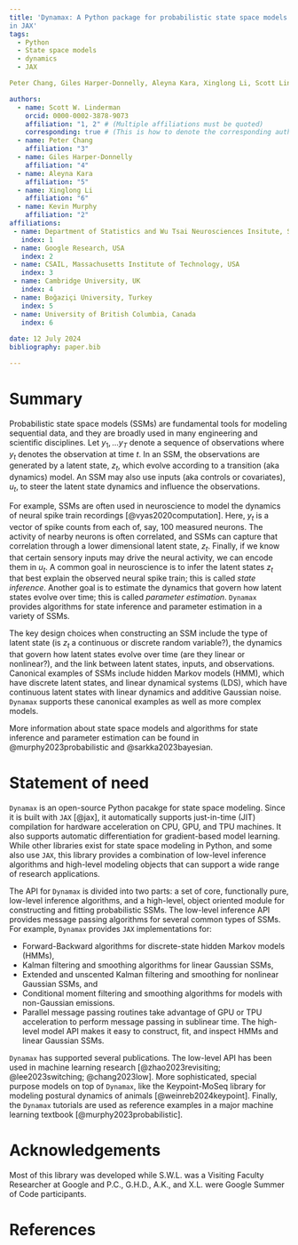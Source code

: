 ```yaml
---
title: 'Dynamax: A Python package for probabilistic state space models (SSMs) written
in JAX'
tags:
  - Python
  - State space models
  - dynamics
  - JAX

Peter Chang, Giles Harper-Donnelly, Aleyna Kara, Xinglong Li, Scott Linderman, Kevin Murphy.

authors:
  - name: Scott W. Linderman
    orcid: 0000-0002-3878-9073
    affiliation: "1, 2" # (Multiple affiliations must be quoted)
    corresponding: true # (This is how to denote the corresponding author)
  - name: Peter Chang
    affiliation: "3"
  - name: Giles Harper-Donnelly
    affiliation: "4"
  - name: Aleyna Kara
    affiliation: "5"
  - name: Xinglong Li
    affiliation: "6"
  - name: Kevin Murphy
    affiliation: "2"
affiliations:
 - name: Department of Statistics and Wu Tsai Neurosciences Insitute, Stanford University, USA
   index: 1
 - name: Google Research, USA
   index: 2
 - name: CSAIL, Massachusetts Institute of Technology, USA
   index: 3
 - name: Cambridge University, UK
   index: 4
 - name: Boğaziçi University, Turkey
   index: 5
 - name: University of British Columbia, Canada
   index: 6
 
date: 12 July 2024
bibliography: paper.bib

---
```


# Summary

Probabilistic state space models (SSMs) are fundamental tools for modeling
sequential data, and they are broadly used in many engineering and scientific
disciplines. Let $y_1, \ldots y_T$ denote a sequence of observations where 
$y_t$ denotes the observation at time $t$. In an SSM, the observations are 
generated by a latent state, $z_t$, which evolve according to a transition 
(aka dynamics) model. An SSM may also use inputs (aka controls or covariates), 
$u_t$, to steer the latent state dynamics and influence the observations.

For example, SSMs are often used in neuroscience to model the dynamics of 
neural spike train recordings [@vyas2020computation]. Here, $y_t$ is a vector of spike 
counts from each of, say, 100 measured neurons. The activity of nearby neurons 
is often correlated, and SSMs can capture that correlation through a lower 
dimensional latent state, $z_t$. Finally, if we know that certain sensory inputs 
may drive the neural activity, we can encode them in $u_t$. A common goal
in neuroscience is to infer the latent states $z_t$ that best explain the 
observed neural spike train; this is called _state inference_. Another goal 
is to estimate the dynamics that govern how latent states evolve over time; this is 
called _parameter estimation_. `Dynamax` provides algorithms for state inference
and parameter estimation in a variety of SSMs. 

The key design choices when constructing an SSM include the type of latent state 
(is $z_t$ a continuous or discrete random variable?), the dynamics that govern 
how latent states evolve over time (are they linear or nonlinear?), and the 
link between latent states, inputs, and observations. Canonical examples of SSMs
include hidden Markov models (HMM), which have discrete latent states, and
linear dynamical systems (LDS), which have continuous latent states with 
linear dynamics and additive Gaussian noise. `Dynamax` supports these canonical
examples as well as more complex models.

More information about state space models and algorithms for state inference
and parameter estimation can be found in @murphy2023probabilistic and @sarkka2023bayesian. 


# Statement of need

`Dynamax` is an open-source Python pacakge for state space modeling. Since it 
is built with `JAX` [@jax], it automatically supports just-in-time (JIT)
compilation for hardware acceleration on CPU, GPU, and TPU machines. 
It also supports automatic differentiation for gradient-based model learning.
While other libraries exist for state space modeling in Python, and some also
use `JAX`, this library provides a combination of low-level inference
algorithms and high-level modeling objects that can support a wide range of
research applications.

The API for `Dynamax` is divided into two parts: a set of core, functionally
pure, low-level inference algorithms, and a high-level, object oriented module
for constructing and fitting probabilistic SSMs. 
The low-level inference API provides message passing algorithms for several
common types of SSMs. For example, `Dynamax` provides `JAX` implementations for:
- Forward-Backward algorithms for discrete-state hidden Markov models (HMMs), 
- Kalman filtering and smoothing algorithms for linear Gaussian SSMs, 
- Extended and unscented Kalman filtering and smoothing for nonlinear Gaussian SSMs, and
- Conditional moment filtering and smoothing algorithms for models with non-Gaussian emissions. 
- Parallel message passing routines take advantage of GPU or TPU acceleration to perform message passing in sublinear time. 
The high-level model API makes it easy to construct, fit, and inspect HMMs and
linear Gaussian SSMs.

`Dynamax` has supported several publications. The low-level API has been used 
in machine learning research [@zhao2023revisiting; @lee2023switching; @chang2023low]. 
More sophisticated, special purpose models on top of `Dynamax`, like the 
Keypoint-MoSeq library for modeling postural dynamics
of animals [@weinreb2024keypoint]. Finally, the `Dynamax` tutorials are used as reference 
examples in a major machine learning textbook [@murphy2023probabilistic]. 

# Acknowledgements

Most of this library was developed while S.W.L. was a Visiting Faculty Researcher
at Google and P.C., G.H.D., A.K., and X.L. were Google Summer of Code participants. 

# References